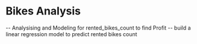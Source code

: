 # Bikes Analysis
-- Analysising and Modeling for rented_bikes_count to find Profit
-- build a linear regression model to predict rented bikes count

